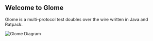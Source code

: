 ## Welcome to Glome

Glome is a multi-protocol test doubles over the wire written in Java and Ratpack.

![Glome Diagram](GlomeDiagram.pmg)

